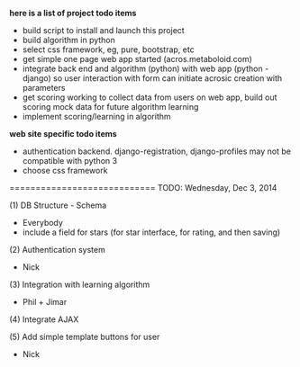 <!---
markdown syntax: http://daringfireball.net/projects/markdown/syntax
-->

**here is a list of project todo items**

- build script to install and launch this project
- build algorithm in python
- select css framework, eg, pure, bootstrap, etc
- get simple one page web app started (acros.metaboloid.com)
- integrate back end and algorithm (python) with web app (python - django) so user interaction with form can initiate acrosic creation with parameters
- get scoring working to collect data from users on web app, build out scoring mock data for future algorithm learning
- implement scoring/learning in algorithm

**web site specific todo items**

- authentication backend. django-registration, django-profiles may not be compatible with python 3
- choose css framework

============================
TODO: Wednesday, Dec 3, 2014

(1) DB Structure - Schema
- Everybody
- include a field for stars (for star interface, for rating, and then saving)

(2) Authentication system
- Nick

(3) Integration with learning algorithm
- Phil + Jimar

(4) Integrate AJAX

(5) Add simple template buttons for user
- Nick